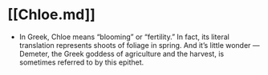 # [[Chloe.md]]
- In Greek, Chloe means “blooming” or “fertility.” In fact, its literal translation represents shoots of foliage in spring. And it’s little wonder — Demeter, the Greek goddess of agriculture and the harvest, is sometimes referred to by this epithet.